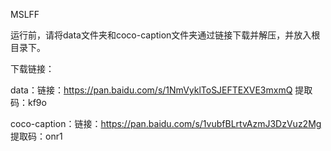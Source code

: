 MSLFF

运行前，请将data文件夹和coco-caption文件夹通过链接下载并解压，并放入根目录下。

下载链接：

data：链接：https://pan.baidu.com/s/1NmVyklToSJEFTEXVE3mxmQ 提取码：kf9o

coco-caption：链接：https://pan.baidu.com/s/1vubfBLrtvAzmJ3DzVuz2Mg 提取码：onr1

